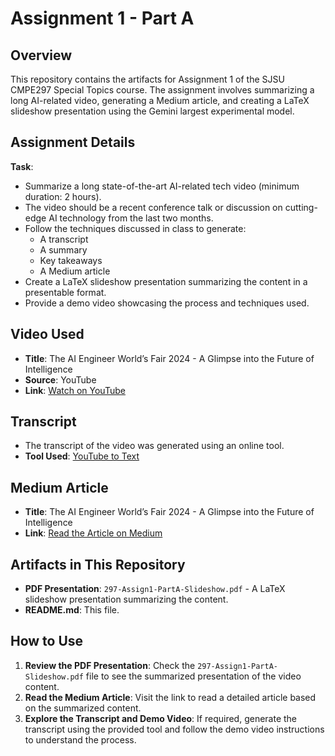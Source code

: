 # Assignment 1 - Part A

## Overview

This repository contains the artifacts for Assignment 1 of the SJSU CMPE297 Special Topics course. The assignment involves summarizing a long AI-related video, generating a Medium article, and creating a LaTeX slideshow presentation using the Gemini largest experimental model.

## Assignment Details

**Task**:  

- Summarize a long state-of-the-art AI-related tech video (minimum duration: 2 hours).
- The video should be a recent conference talk or discussion on cutting-edge AI technology from the last two months.
- Follow the techniques discussed in class to generate:
  - A transcript
  - A summary
  - Key takeaways
  - A Medium article
- Create a LaTeX slideshow presentation summarizing the content in a presentable format.
- Provide a demo video showcasing the process and techniques used.

## Video Used

- **Title**: The AI Engineer World’s Fair 2024 - A Glimpse into the Future of Intelligence
- **Source**: YouTube
- **Link**: [Watch on YouTube](https://www.youtube.com/live/5zE2sMka620?si=aHF454BxA7ygL3yR)

## Transcript

- The transcript of the video was generated using an online tool.
- **Tool Used**: [YouTube to Text](https://www.youtubetotext.org/?r=ytb&v=5zE2sMka620&lang=auto)

## Medium Article

- **Title**: The AI Engineer World’s Fair 2024 - A Glimpse into the Future of Intelligence
- **Link**: [Read the Article on Medium](https://medium.com/@SriVinayA/the-ai-engineer-worlds-fair-2024-a-glimpse-into-the-future-of-intelligence-f461229acfdd)

## Artifacts in This Repository

- **PDF Presentation**: `297-Assign1-PartA-Slideshow.pdf` - A LaTeX slideshow presentation summarizing the content.
- **README.md**: This file.

## How to Use

1. **Review the PDF Presentation**: Check the `297-Assign1-PartA-Slideshow.pdf` file to see the summarized presentation of the video content.
2. **Read the Medium Article**: Visit the link to read a detailed article based on the summarized content.
3. **Explore the Transcript and Demo Video**: If required, generate the transcript using the provided tool and follow the demo video instructions to understand the process.
